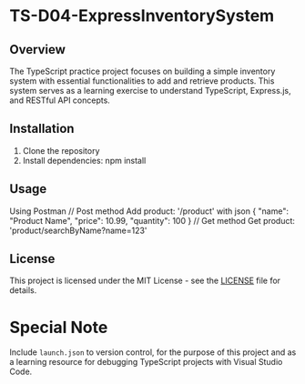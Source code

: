 # TS-D04-ExpressInventorySystem

## Overview
The TypeScript practice project focuses on building a simple inventory system with essential functionalities to add and retrieve products. This system serves as a learning exercise to understand TypeScript, Express.js, and RESTful API concepts.

## Installation
1. Clone the repository
2. Install dependencies: npm install

## Usage
Using Postman
// Post method
Add product: '/product' with json
{
    "name": "Product Name",
    "price": 10.99,
    "quantity": 100
}
// Get method
Get product: 'product/searchByName?name=123'


## License
This project is licensed under the MIT License - see the [LICENSE](LICENSE) file for details.

# Special Note
Include `launch.json` to version control, for the purpose of this project and as a learning resource for debugging TypeScript projects with Visual Studio Code.
